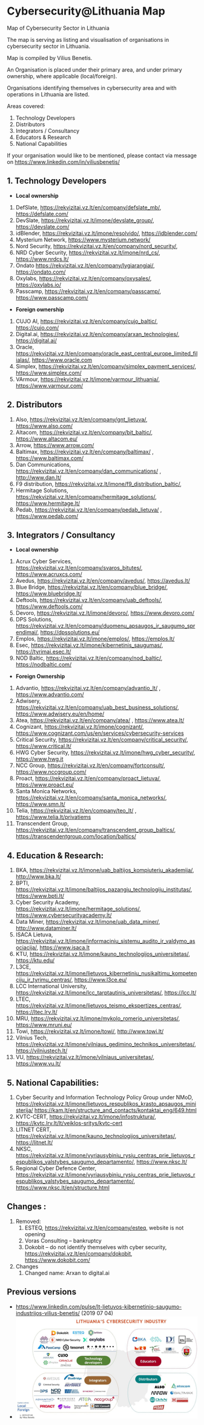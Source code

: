 # Cybersecurity@Lithuania Map
Map of Cybersecurity Sector in Lithuania

The map is serving as listing and visualisation of organisations in cybersecurity sector in Lithuania.

Map is compiled by Vilius Benetis.

An Organisation is placed under their primary area, and under primary ownership, where applicable (local/foreign).

Organisations identifying themselves in cybersecurity area and with operations in Lithuania are listed.

Areas covered:
1.	Technology Developers
2.	Distributors
3.	Integrators / Consultancy
4.	Educators & Research
5.	National Capabilities

If your organisation would like to be mentioned, please contact via message on https://www.linkedin.com/in/viliusbenetis/ 


##	1. Technology Developers

*	**Local ownership**

1.	DefSlate, https://rekvizitai.vz.lt/en/company/defslate_mb/, https://defslate.com/ 
2.	DevSlate, https://rekvizitai.vz.lt/imone/devslate_group/, https://devslate.com/ 
3.	idBlender, https://rekvizitai.vz.lt/imone/resolvido/, https://idblender.com/ 
3.	Mysterium Network, https://www.mysterium.network/ 
4.	Nord Security, https://rekvizitai.vz.lt/en/company/nord_security/, 
5.	NRD Cyber Security, https://rekvizitai.vz.lt/imone/nrd_cs/, https://www.nrdcs.lt/ 
6.	Ondato https://rekvizitai.vz.lt/en/company/lygiarangiai/, https://ondato.com/ 
7.	Oxylabs, https://rekvizitai.vz.lt/en/company/oxysales/, https://oxylabs.io/ 
8.	Passcamp, https://rekvizitai.vz.lt/en/company/passcamp/, https://www.passcamp.com/ 

*	**Foreign ownership**

1.	CUJO AI, https://rekvizitai.vz.lt/en/company/cujo_baltic/, https://cujo.com/ 
2.	Digital.ai, https://rekvizitai.vz.lt/en/company/arxan_technologies/, https://digital.ai/ 
3.	Oracle, https://rekvizitai.vz.lt/en/company/oracle_east_central_europe_limited_filialas/, https://www.oracle.com 
4.	Simplex, https://rekvizitai.vz.lt/en/company/simplex_payment_services/, https://www.simplex.com/ 
5.	VArmour, https://rekvizitai.vz.lt/imone/varmour_lithuania/, https://www.varmour.com/ 


## 2.	Distributors
1.	Also, https://rekvizitai.vz.lt/en/company/gnt_lietuva/, https://www.also.com/ 
2.	Altacom, https://rekvizitai.vz.lt/en/company/bit_baltic/, https://www.altacom.eu/ 
3.	Arrow, https://www.arrow.com/ 
4.	Baltimax, https://rekvizitai.vz.lt/en/company/baltimax/ , https://www.baltimax.com/  
5.	Dan Communications, https://rekvizitai.vz.lt/en/company/dan_communications/ , http://www.dan.lt/  
6.	F9 distribution, https://rekvizitai.vz.lt/imone/f9_distribution_baltic/, 
7.	Hermitage Solutions, https://rekvizitai.vz.lt/en/company/hermitage_solutions/, https://www.hermitage.lt/ 
8.	Pedab, https://rekvizitai.vz.lt/en/company/pedab_lietuva/ , https://www.pedab.com/  

## 3.	Integrators / Consultancy

*	**Local ownership**
1.	Acrux Cyber Services, https://rekvizitai.vz.lt/en/company/svaros_bitutes/,  https://www.acruxcs.com/  
2.	Avedus, https://rekvizitai.vz.lt/en/company/avedus/, https://avedus.lt/ 
3.	Blue Bridge, https://rekvizitai.vz.lt/en/company/blue_bridge/, https://www.bluebridge.lt/ 
4.	Deftools, https://rekvizitai.vz.lt/en/company/uab_deftools/, https://www.deftools.com/ 
5.	Devoro, https://rekvizitai.vz.lt/imone/devoro/, https://www.devoro.com/ 
6.	DPS Solutions, https://rekvizitai.vz.lt/en/company/duomenu_apsaugos_ir_saugumo_sprendimai/,  https://dpssolutions.eu/ 
7.	Emplos, https://rekvizitai.vz.lt/imone/emplos/, https://emplos.lt/ 
8.  Esec, https://rekvizitai.vz.lt/imone/kibernetinis_saugumas/, https://tyrimai.esec.lt/
9.  NOD Baltic, https://rekvizitai.vz.lt/en/company/nod_baltic/, https://nodbaltic.com/ 
*	**Foreign Ownership**
1.	Advantio, https://rekvizitai.vz.lt/en/company/advantio_lt/ , https://www.advantio.com/ 
2.	Adwisery, https://rekvizitai.vz.lt/en/company/uab_best_business_solutions/, https://www.adwisery.eu/en/home/ 
3.	Atea, https://rekvizitai.vz.lt/en/company/atea/ , https://www.atea.lt/ 
4.	Cognizant, https://rekvizitai.vz.lt/imone/cognizant/, https://www.cognizant.com/us/en/services/cybersecurity-services 
5.	Critical Security, https://rekvizitai.vz.lt/en/company/critical_security/, https://www.critical.lt/  
6.	HWG Cyber Security, https://rekvizitai.vz.lt/imone/hwg_cyber_security/, https://www.hwg.it
7.	NCC Group, https://rekvizitai.vz.lt/en/company/fortconsult/, https://www.nccgroup.com/ 
8.	Proact, https://rekvizitai.vz.lt/en/company/proact_lietuva/, https://www.proact.eu/  
9.	Santa Monica Networks, https://rekvizitai.vz.lt/en/company/santa_monica_networks/, https://www.smn.lt/  
10.	Telia, https://rekvizitai.vz.lt/en/company/teo_lt/ , https://www.telia.lt/privatiems 
11.	Transcendent Group, https://rekvizitai.vz.lt/en/company/transcendent_group_baltics/, https://transcendentgroup.com/location/baltics/  

## 4.	Education & Research:
1.	BKA, https://rekvizitai.vz.lt/imone/uab_baltijos_kompiuteriu_akademija/, http://www.bka.lt/ 
2.	BPTI, https://rekvizitai.vz.lt/imone/baltijos_pazangiu_technologiju_institutas/, https://www.bpti.lt/ 
3.	Cyber Security Academy, https://rekvizitai.vz.lt/imone/hermitage_solutions/, https://www.cybersecurityacademy.lt/  
4.	Data Miner, https://rekvizitai.vz.lt/imone/uab_data_miner/, http://www.dataminer.lt/ 
5.	ISACA Lietuva, https://rekvizitai.vz.lt/imone/informaciniu_sistemu_audito_ir_valdymo_asociacija/, https://www.isaca.lt 
6.	KTU, https://rekvizitai.vz.lt/imone/kauno_technologijos_universitetas/, https://ktu.edu/ 
7.	L3CE, https://rekvizitai.vz.lt/imone/lietuvos_kibernetiniu_nusikaltimu_kompetenciju_ir_tyrimu_centras/, https://www.l3ce.eu/
8.	LCC International University, https://rekvizitai.vz.lt/imone/lcc_tarptautinis_universitetas/, https://lcc.lt/ 
9.	LTEC, https://rekvizitai.vz.lt/imone/lietuvos_teismo_ekspertizes_centras/, https://ltec.lrv.lt/ 
10.	MRU, https://rekvizitai.vz.lt/imone/mykolo_romerio_universitetas/, https://www.mruni.eu/  
11.	Towi, https://rekvizitai.vz.lt/imone/towi/, http://www.towi.lt/ 
12.	Vilnius Tech, https://rekvizitai.vz.lt/imone/vilniaus_gedimino_technikos_universitetas/, https://vilniustech.lt/ 
13.	VU, https://rekvizitai.vz.lt/imone/vilniaus_universitetas/, https://www.vu.lt/ 
 

## 5.	National Capabilities:
1.	Cyber Security and Information Technology Policy Group under NMoD, https://rekvizitai.vz.lt/imone/lietuvos_respublikos_krasto_apsaugos_ministerija/  https://kam.lt/en/structure_and_contacts/kontaktai_eng/649.html 
2.	KVTC-CERT, https://rekvizitai.vz.lt/imone/infostruktura/, https://kvtc.lrv.lt/lt/veiklos-sritys/kvtc-cert 
3.	LITNET CERT, https://rekvizitai.vz.lt/imone/kauno_technologijos_universitetas/, https://litnet.lt/ 
4.	NKSC, https://rekvizitai.vz.lt/imone/vyriausybiniu_rysiu_centras_prie_lietuvos_respublikos_valstybes_saugumo_departamento/, https://www.nksc.lt/ 
5.	Regional Cyber Defence Center, https://rekvizitai.vz.lt/imone/vyriausybiniu_rysiu_centras_prie_lietuvos_respublikos_valstybes_saugumo_departamento/, https://www.nksc.lt/en/structure.html 

## Changes :
1.	Removed:
    1.	ESTEQ, https://rekvizitai.vz.lt/en/company/esteq, website is not opening
    2.	Voras Consulting – bankruptcy
    3.	Dokobit – do not identify themselves with cyber security, https://rekvizitai.vz.lt/en/company/dokobit, https://www.dokobit.com/  
2.	Changes
    1.	Changed name: Arxan to digital.ai

## Previous versions

* https://www.linkedin.com/pulse/lt-lietuvos-kibernetinio-saugumo-industrijos-vilius-benetis/ (2019 07 04)
* ![Cybersecurity Lithuania Map 2019 07 04](/maps/2019-07-04_Cybersecurity-Lithuania-map.jpg "Cybersecurity Lithuania Map 2019 07 04")